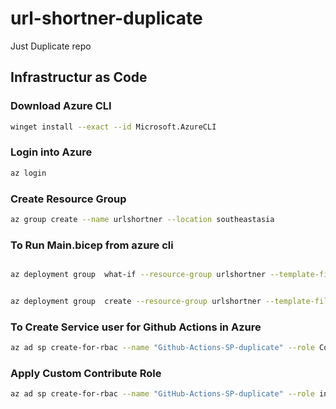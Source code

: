 # url-shortner-duplicate
Just Duplicate repo 


## Infrastructur as Code

### Download Azure CLI
```bash
winget install --exact --id Microsoft.AzureCLI
```

### Login into Azure
```bash
az login
```

### Create Resource Group

```bash
az group create --name urlshortner --location southeastasia
```

### To Run Main.bicep from azure cli

```bash

az deployment group  what-if --resource-group urlshortner --template-file infrastructure/main.bicep


az deployment group  create --resource-group urlshortner --template-file infrastructure/main.bicep
```

### To Create Service user for Github Actions in Azure

```bash
az ad sp create-for-rbac --name "Github-Actions-SP-duplicate" --role Contributor --scopes /subscriptions/67a63877-9ecd-4d2a-b2c2-7cf4047395bb  --sdk-auth


```
### Apply Custom Contribute Role 

```bash
az ad sp create-for-rbac --name "GitHub-Actions-SP-duplicate" --role infra_deploy_duplicate  --scopes /subscriptions/67a63877-9ecd-4d2a-b2c2-7cf4047395bb --sdk-auth

```
